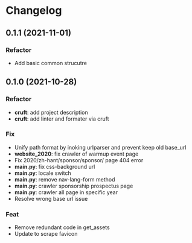 # Changelog
## 0.1.1 (2021-11-01)

### Refactor

- Add basic common strucutre

## 0.1.0 (2021-10-28)

### Refactor

- **cruft**: add project description
- **cruft**: add linter and formater via cruft

### Fix

- Unify path format by inoking urlparser and prevent keep old base_url
- **website_2020**: fix crawler of warmup event page
- Fix 2020/zh-hant/sponsor/sponsor/ page 404 error
- **main.py**: fix css-background url
- **main.py**: locale switch
- **main.py**: remove nav-lang-form method
- **main.py**: crawler sponsorship prospectus page
- **main.py**: crawler all page in specific year
- Resolve wrong base url issue

### Feat

- Remove redundant code in get_assets
- Update to scrape favicon
